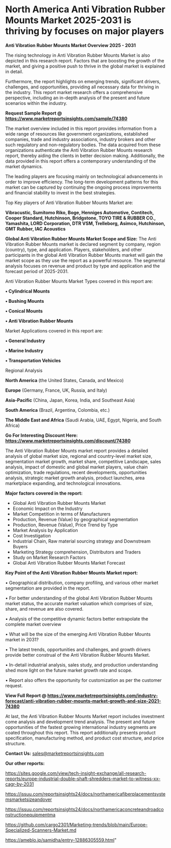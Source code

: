 # North America Anti Vibration Rubber Mounts Market 2025-2031 is thriving by focuses on major players

<Strong> Anti Vibration Rubber Mounts Market Overview 2025 - 2031</strong>

The rising technology in Anti Vibration Rubber Mounts Market is also depicted in this research report. Factors that are boosting the growth of the market, and giving a positive push to thrive in the global market is explained in detail.

Furthermore, the report highlights on emerging trends, significant drivers, challenges, and opportunities, providing all necessary data for thriving in the industry. This report market research offers a comprehensive perspective, including an in-depth analysis of the present and future scenarios within the industry.

<strong>Request Sample Report @ <a href=https://www.marketreportsinsights.com/sample/74380>https://www.marketreportsinsights.com/sample/74380</a></strong>

The market overview included in this report provides information from a wide range of resources like government organizations, established companies, trade and industry associations, industry brokers and other such regulatory and non-regulatory bodies. The data acquired from these organizations authenticate the Anti Vibration Rubber Mounts research report, thereby aiding the clients in better decision making. Additionally, the data provided in this report offers a contemporary understanding of the market dynamics.

The leading players are focusing mainly on technological advancements in order to improve efficiency. The long-term development patterns for this market can be captured by continuing the ongoing process improvements and financial stability to invest in the best strategies.

Top Key players of Anti Vibration Rubber Mounts Market are:

<strong>Vibracustic, Sumitomo Riko, Boge, Henniges Automotive, Contitech, Cooper Standard, Hutchinson, Bridgstone, TOYO TIRE & RUBBER CO., Yamashita, LORD Corporation, DTR VSM, Trelleborg, Asimco, Hutchinson, GMT Rubber, IAC Acoustics</strong>

<strong><b>Global Anti Vibration Rubber Mounts Market Scope and Size:</b></strong>
The Anti Vibration Rubber Mounts market is declared segment by company, region (country), type, and application. Players, stakeholders, and other participants in the global Anti Vibration Rubber Mounts market will gain the market scope as they use the report as a powerful resource. The segmental analysis focuses on revenue and product by type and application and the forecast period of 2025-2031.

Anti Vibration Rubber Mounts Market Types covered in this report are:

<strong>• Cylindrical Mounts

• Bushing Mounts

• Conical Mounts

• Anti Vibration Rubber Mounts</strong>

Market Applications covered in this report are:

<strong>• General Industry

• Marine Industry

• Transportation Vehicles</strong> 

Regional Analysis

<strong>North America</strong> (the United States, Canada, and Mexico)

<strong>Europe</strong> (Germany, France, UK, Russia, and Italy)

<strong>Asia-Pacific</strong> (China, Japan, Korea, India, and Southeast Asia)

<strong>South America</strong> (Brazil, Argentina, Colombia, etc.)

<strong>The Middle East and Africa</strong> (Saudi Arabia, UAE, Egypt, Nigeria, and South Africa)

<strong>Go For Interesting Discount Here: <a href=https://www.marketreportsinsights.com/discount/74380>https://www.marketreportsinsights.com/discount/74380</a></strong>

The Anti Vibration Rubber Mounts market report provides a detailed analysis of global market size, regional and country-level market size, segmentation market growth, market share, competitive Landscape, sales analysis, impact of domestic and global market players, value chain optimization, trade regulations, recent developments, opportunities analysis, strategic market growth analysis, product launches, area marketplace expanding, and technological innovations.

<strong><b>Major factors covered in the report:</b></strong>
<ul>
  <li>Global Anti Vibration Rubber Mounts Market </li>
  <li>Economic Impact on the Industry</li>
  <li>Market Competition in terms of Manufacturers</li>
  <li>Production, Revenue (Value) by geographical segmentation</li>
  <li>Production, Revenue (Value), Price Trend by Type</li>
  <li>Market Analysis by Application</li>
  <li>Cost Investigation</li>
  <li>Industrial Chain, Raw material sourcing strategy and Downstream Buyers</li>
  <li>Marketing Strategy comprehension, Distributors and Traders</li>
  <li>Study on Market Research Factors</li>
  <li>Global Anti Vibration Rubber Mounts Market Forecast</li>
</ul>

<strong><b>Key Point of the Anti Vibration Rubber Mounts Market report:</b></strong>

• Geographical distribution, company profiling, and various other market segmentation are provided in the report.

• For better understanding of the global Anti Vibration Rubber Mounts market status, the accurate market valuation which comprises of size, share, and revenue are also covered.

• Analysis of the competitive dynamic factors better extrapolate the complete market overview

• What will be the size of the emerging Anti Vibration Rubber Mounts market in 2031?

• The latest trends, opportunities and challenges, and growth drivers provide better construal of the Anti Vibration Rubber Mounts Market.

• In-detail industrial analysis, sales study, and production understanding shed more light on the future market growth rate and scope.

• Report also offers the opportunity for customization as per the customer request.

<strong><b>View Full Report @ <a href=https://www.marketreportsinsights.com/industry-forecast/anti-vibration-rubber-mounts-market-growth-and-size-2021-74380>https://www.marketreportsinsights.com/industry-forecast/anti-vibration-rubber-mounts-market-growth-and-size-2021-74380</a></b></strong>


At last, the Anti Vibration Rubber Mounts Market report includes investment come analysis and development trend analysis. The present and future opportunities of the fastest growing international industry segments are coated throughout this report. This report additionally presents product specification, manufacturing method, and product cost structure, and price structure.

<strong>Contact Us:</strong>
sales@marketreportsinsights.com

<strong>Our other reports:</strong>

<a href=https://sites.google.com/view/tech-insight-exchange/all-research-reports/europe-industrial-double-shaft-shredders-market-to-witness-xx-cagr-by-2031>https://sites.google.com/view/tech-insight-exchange/all-research-reports/europe-industrial-double-shaft-shredders-market-to-witness-xx-cagr-by-2031</a>

<a href=https://issuu.com/reportsinsights24/docs/northamericafiberplacementsystemsmarketsizeandover>https://issuu.com/reportsinsights24/docs/northamericafiberplacementsystemsmarketsizeandover</a>

<a href=https://issuu.com/reportsinsights24/docs/northamericaconcreteandroadconstructionequipmentma>https://issuu.com/reportsinsights24/docs/northamericaconcreteandroadconstructionequipmentma</a>

<a href=https://github.com/cargo2301/Marketing-trends/blob/main/Europe-Specialized-Scanners-Market.md>https://github.com/cargo2301/Marketing-trends/blob/main/Europe-Specialized-Scanners-Market.md</a>

<a href=https://ameblo.jp/samidha/entry-12886305559.html>https://ameblo.jp/samidha/entry-12886305559.html</a>"
